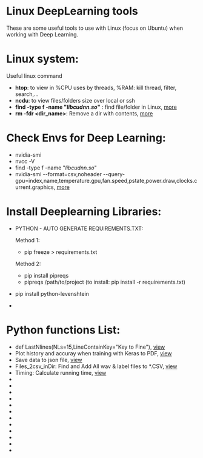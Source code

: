 # Linux DeepLearning tools
These are some useful tools to use with Linux (focus on Ubuntu) when working with Deep Learning.

# Linux system:
Useful linux command
  - __htop__: to view in %CPU uses by threads, %RAM: kill thread, filter, search,...
  - __ncdu__: to view files/folders size over local or ssh
  - __find -type f -name "*libcudnn.so*"__ : find file/folder in Linux, [more](https://github.com/holianh/Linux_DeepLearning_tools/blob/master/ubuntu_commands.sh#L14)
  - __rm -fdr <dir_name>__: Remove a dir with contents, [more](https://github.com/holianh/Linux_DeepLearning_tools/blob/master/ubuntu_commands.sh#L2)
  
# Check Envs for Deep Learning:
  - nvidia-smi
  - nvcc -V
  - find -type f -name "*libcudnn.so*"
  - nvidia-smi --format=csv,noheader --query-gpu=index,name,temperature.gpu,fan.speed,pstate,power.draw,clocks.current.graphics, [more](https://github.com/holianh/Linux_DeepLearning_tools/blob/master/ubuntu_commands.sh#L6)

  # Install Deeplearning Libraries:
  - PYTHON - AUTO GENERATE REQUIREMENTS.TXT:
  
    Method 1:
      * pip freeze > requirements.txt   
      
    Method 2:
      * pip install pipreqs
      * pipreqs /path/to/project
    (to install: pip install -r requirements.txt)      
  - pip install python-levenshtein
  - 
  
  # Python functions List:
   - def LastNlines\(NLs=15,LineContainKey="Key to Fine"\), [view](https://github.com/holianh/Linux_DeepLearning_tools/blob/master/python_funcs_codes.py#L7)
   -  Plot history and accuray when training with Keras to PDF, [view](https://github.com/holianh/Linux_DeepLearning_tools/blob/master/python_funcs_codes.py#L38)
   - Save data to json file, [view](https://github.com/holianh/Linux_DeepLearning_tools/blob/master/python_funcs_codes.py#L113) 
   - Files_2csv_inDir: Find and Add All wav & label files to *.CSV, [view](https://github.com/holianh/Linux_DeepLearning_tools/blob/master/python_funcs_codes.py#L130)
   - Timing: Calculate running time, [view](https://github.com/holianh/Linux_DeepLearning_tools/blob/master/python_funcs_codes.py#L174) 
   - []()
   - []() 
   - []()
   - []() 
   - []()
   - []() 
   - []()
   - []() 
   - []()
   - []() 
   - []()
   - []() 
   
   
   
   
   
   
   
   
   
   
   
